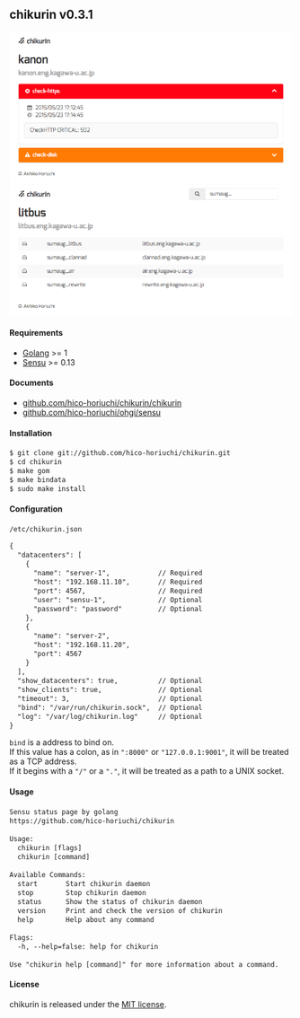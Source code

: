 ## chikurin v0.3.1

![status.png](https://raw.githubusercontent.com/hico-horiuchi/chikurin/master/status.png)
![clients.png](https://raw.githubusercontent.com/hico-horiuchi/chikurin/master/clients.png)

#### Requirements

  - [Golang](https://golang.org/) >= 1
  - [Sensu](http://sensuapp.org/) >= 0.13

#### Documents

  - [github.com/hico-horiuchi/chikurin/chikurin](http://godoc.org/github.com/hico-horiuchi/chikurin/chikurin)
  - [github.com/hico-horiuchi/ohgi/sensu](http://godoc.org/github.com/hico-horiuchi/ohgi/sensu)

#### Installation

    $ git clone git://github.com/hico-horiuchi/chikurin.git
    $ cd chikurin
    $ make gom
    $ make bindata
    $ sudo make install

#### Configuration

`/etc/chikurin.json`

    {
      "datacenters": [
        {
          "name": "server-1",            // Required
          "host": "192.168.11.10",       // Required
          "port": 4567,                  // Required
          "user": "sensu-1",             // Optional
          "password": "password"         // Optional
        },
        {
          "name": "server-2",
          "host": "192.168.11.20",
          "port": 4567
        }
      ],
      "show_datacenters": true,          // Optional
      "show_clients": true,              // Optional
      "timeout": 3,                      // Optional
      "bind": "/var/run/chikurin.sock",  // Optional
      "log": "/var/log/chikurin.log"     // Optional
    }

`bind` is a address to bind on.  
If this value has a colon, as in `":8000"` or `"127.0.0.1:9001"`, it will be treated as a TCP address.  
If it begins with a `"/"` or a `"."`, it will be treated as a path to a UNIX socket.

#### Usage

    Sensu status page by golang
    https://github.com/hico-horiuchi/chikurin
    
    Usage: 
      chikurin [flags]
      chikurin [command]
    
    Available Commands: 
      start       Start chikurin daemon
      stop        Stop chikurin daemon
      status      Show the status of chikurin daemon
      version     Print and check the version of chikurin
      help        Help about any command
    
    Flags:
      -h, --help=false: help for chikurin
    
    Use "chikurin help [command]" for more information about a command.

#### License

chikurin is released under the [MIT license](https://raw.githubusercontent.com/hico-horiuchi/chikurin/master/LICENSE).
